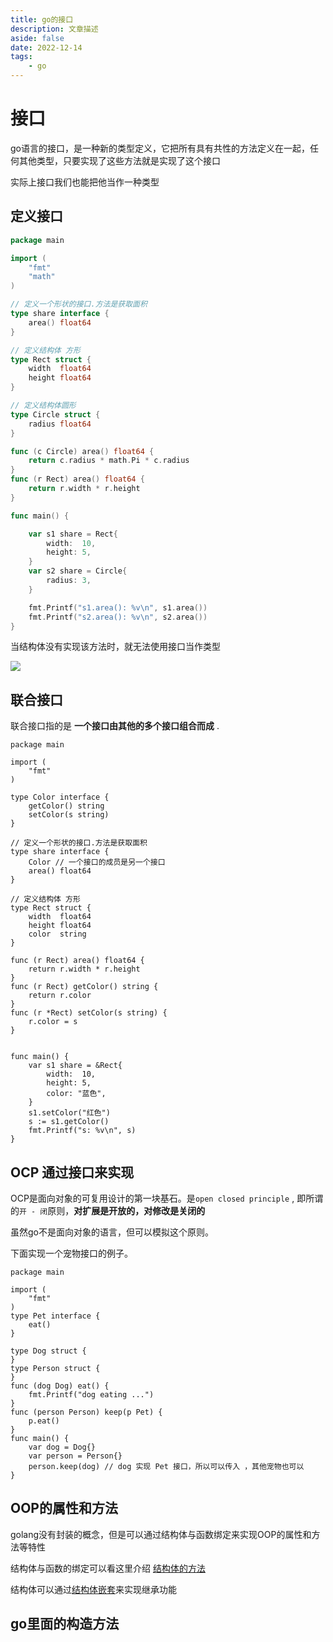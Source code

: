 ```yaml
---
title: go的接口
description: 文章描述
aside: false
date: 2022-12-14
tags:
	- go
---
```

# 接口
go语言的接口，是一种新的类型定义，它把所有具有共性的方法定义在一起，任何其他类型，只要实现了这些方法就是实现了这个接口

实际上接口我们也能把他当作一种类型

## 定义接口


```go
package main

import (
	"fmt"
	"math"
)

// 定义一个形状的接口.方法是获取面积
type share interface {
	area() float64
}

// 定义结构体 方形
type Rect struct {
	width  float64
	height float64
}

// 定义结构体圆形
type Circle struct {
	radius float64
}

func (c Circle) area() float64 {
	return c.radius * math.Pi * c.radius
}
func (r Rect) area() float64 {
	return r.width * r.height
}

func main() {

	var s1 share = Rect{
		width:  10,
		height: 5,
	}
	var s2 share = Circle{
		radius: 3,
	}

	fmt.Printf("s1.area(): %v\n", s1.area())
	fmt.Printf("s2.area(): %v\n", s2.area())
}
```
当结构体没有实现该方法时，就无法使用接口当作类型

![](https://s2.loli.net/2022/12/13/LBc3z59SvZfoDps.png)


## 联合接口

联合接口指的是 **一个接口由其他的多个接口组合而成** .


```go{14}
package main

import (
	"fmt"
)

type Color interface {
	getColor() string
	setColor(s string)
}

// 定义一个形状的接口.方法是获取面积
type share interface {
	Color // 一个接口的成员是另一个接口
	area() float64
}

// 定义结构体 方形
type Rect struct {
	width  float64
	height float64
	color  string
}

func (r Rect) area() float64 {
	return r.width * r.height
}
func (r Rect) getColor() string {
	return r.color
}
func (r *Rect) setColor(s string) {
	r.color = s
}


func main() {
	var s1 share = &Rect{
		width:  10,
		height: 5,
		color: "蓝色",
	}
	s1.setColor("红色")
	s := s1.getColor()
	fmt.Printf("s: %v\n", s)
}

```
## OCP 通过接口来实现

OCP是面向对象的可复用设计的第一块基石。是`open closed principle` , 即所谓的`开 - 闭`原则，**对扩展是开放的，对修改是关闭的**

虽然go不是面向对象的语言，但可以模拟这个原则。


下面实现一个宠物接口的例子。
```go{17,23}
package main

import (
	"fmt"
)
type Pet interface {
	eat()
}

type Dog struct {
}
type Person struct {
}
func (dog Dog) eat() {
	fmt.Printf("dog eating ...")
}
func (person Person) keep(p Pet) {
	p.eat()
}
func main() {
	var dog = Dog{}
	var person = Person{}
	person.keep(dog) // dog 实现 Pet 接口，所以可以传入 ，其他宠物也可以
}
```

## OOP的属性和方法

golang没有封装的概念，但是可以通过结构体与函数绑定来实现OOP的属性和方法等特性


结构体与函数的绑定可以看这里介绍 [结构体的方法](./struct#结构体的方法)

结构体可以通过[结构体嵌套](./struct#结构体嵌套)来实现继承功能


## go里面的构造方法